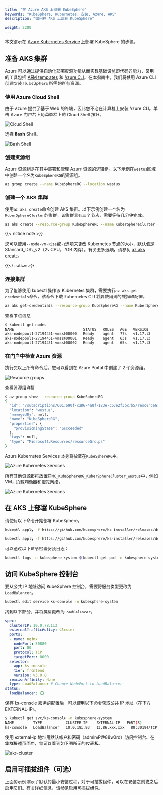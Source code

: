 ```yaml
---
title: "在 Azure AKS 上部署 KubeSphere"
keywords: "KubeSphere, Kubernetes, 安装, Azure, AKS"
description: "如何在 AKS 上部署 KubeSphere"

weight: 2200
---
```


本文演示在 [Azure Kubernetes Service](https://docs.microsoft.com/en-us/azure/aks/) 上部署 KubeSphere 的步骤。

## 准备 AKS 集群

Azure 可以通过提供自动化部署资源功能从而实现基础设施即代码的能力，常用的工具包括 [ARM templates](https://docs.microsoft.com/en-us/azure/azure-resource-manager/templates/overview) 和 [Azure CLI](https://docs.microsoft.com/en-us/cli/azure/what-is-azure-cli?view=azure-cli-latest)。在本指南中，我们将使用 Azure CLI 创建安装 KubeSphere 所需的所有资源。

### 使用 Azure Cloud Shell

由于 Azure 提供了基于 Web 的终端，因此您不必在计算机上安装 Azure CLI。单击 Azure 门户右上角菜单栏上的 Cloud Shell 按钮。

![Cloud Shell](/images/docs/zh-cn/installing-on-kubernetes/hosted-kubernetes/install-kubesphere-on-aks/aks-launch-icon.png)

选择 **Bash** Shell。

![Bash Shell](/images/docs/zh-cn/installing-on-kubernetes/hosted-kubernetes/install-kubesphere-on-aks/aks-choices-bash.png)

### 创建资源组

Azure 资源组是在其中部署和管理 Azure 资源的逻辑组。以下示例在`westus`区域中创建一个名为`KubeSphereRG`的资源组。

```bash
az group create --name KubeSphereRG --location westus
```

### 创建一个 AKS 集群

使用`az aks create`命令创建 AKS 集群。以下示例创建一个名为`KuberSphereCluster`的集群，该集群具有三个节点，需要等待几分钟完成。

```bash
az aks create --resource-group KubeSphereRG --name KuberSphereCluster --node-count 3 --enable-addons monitoring --generate-ssh-keys
```

{{< notice note >}}

您可以使用`--node-vm-size`或`-s`选项来更改 Kubernetes 节点的大小，默认值是 Standard_DS2_v2（2v CPU，7GB 内存）。有关更多选项，请参见 [az aks create](https://docs.microsoft.com/en-us/cli/azure/aks?view=azure-cli-latest#az-aks-create)。

{{</ notice >}}

### 连接集群

为了能够使用 kubectl 操作该 Kubernetes 集群，需要执行`az aks get-credentials`命令，该命令下载 Kubernetes CLI 将要使用到的凭据和配置。

```bash
az aks get-credentials --resource-group KubeSphereRG --name KuberSphereCluster
```

查看节点信息

```bash
$ kubectl get nodes
NAME                                STATUS   ROLES   AGE   VERSION
aks-nodepool1-27194461-vmss000000   Ready    agent   77s   v1.17.13
aks-nodepool1-27194461-vmss000001   Ready    agent   63s   v1.17.13
aks-nodepool1-27194461-vmss000002   Ready    agent   65s   v1.17.13
```

### 在门户中检查 Azure 资源

执行完以上所有命令后，您可以看到在 Azure Portal 中创建了 2 个资源组。

![Resource groups](/images/docs/zh-cn/installing-on-kubernetes/hosted-kubernetes/install-kubesphere-on-aks/aks-create-command.png)

查看资源组详情

```bash
$ az group show --resource-group KubeSphereRG
{
  "id": "/subscriptions/6017690f-c286-4a8f-123e-c53e2f3bc7b5/resourceGroups/KubeSphereRG",
  "location": "westus",
  "managedBy": null,
  "name": "KubeSphereRG",
  "properties": {
    "provisioningState": "Succeeded"
  },
  "tags": null,
  "type": "Microsoft.Resources/resourceGroups"
}
```

Azure Kubernetes Services 本身将放置在`KubeSphereRG`中。

![Azure Kubernetes Services](/images/docs/zh-cn/installing-on-kubernetes/hosted-kubernetes/install-kubesphere-on-aks/aks-dashboard.png)

所有其他资源都将放置在`MC_KubeSphereRG_KuberSphereCluster_westus`中，例如 VM，负载均衡器和虚拟网络。

![Azure Kubernetes Services](/images/docs/zh-cn/installing-on-kubernetes/hosted-kubernetes/install-kubesphere-on-aks/aks-all-resources.png)

## 在 AKS 上部署 KubeSphere

请使用以下命令开始部署 KubeSphere。

```bash
kubectl apply -f https://github.com/kubesphere/ks-installer/releases/download/v3.0.0/kubesphere-installer.yaml

kubectl apply -f https://github.com/kubesphere/ks-installer/releases/download/v3.0.0/cluster-configuration.yaml
```

可以通过以下命令检查安装日志：

```bash
kubectl logs -n kubesphere-system $(kubectl get pod -n kubesphere-system -l app=ks-install -o jsonpath='{.items[0].metadata.name}') -f
```

## 访问 KubeSphere 控制台

要从公共 IP 地址访问 KubeSphere 控制台，需要将服务类型更改为`LoadBalancer`。

```bash
kubectl edit service ks-console -n kubesphere-system
```

找到以下部分，并将类型更改为`LoadBalancer`。

```yaml
spec:
  clusterIP: 10.0.78.113
  externalTrafficPolicy: Cluster
  ports:
  - name: nginx
    nodePort: 30880
    port: 80
    protocol: TCP
    targetPort: 8000
  selector:
    app: ks-console
    tier: frontend
    version: v3.0.0
  sessionAffinity: None
  type: LoadBalancer # Change NodePort to LoadBalancer
status:
  loadBalancer: {}
```

保存 ks-console 服务的配置后，可以使用以下命令获取公共 IP 地址（在下方 EXTERNAL-IP）。

```bash
$ kubectl get svc/ks-console -n kubesphere-system
NAME         TYPE           CLUSTER-IP    EXTERNAL-IP   PORT(S)        AGE
ks-console   LoadBalancer   10.0.181.93   13.86.xxx.xxx   80:30194/TCP   13m       6379/TCP       10m
```

使用 external-ip 地址用默认帐户和密码（admin/P@88w0rd）访问控制台。在集群概述页面中，您可以看到如下图所示的仪表板。

![aks-cluster](/images/docs/zh-cn/installing-on-kubernetes/hosted-kubernetes/install-kubesphere-on-aks/aks-cluster.png)

## 启用可插拔组件（可选）

上面的示例演示了默认的最小安装过程，对于可插拔组件，可以在安装之前或之后启用它们。有关详细信息，请参见[启用可插拔组件](../../../pluggable-components/)。
